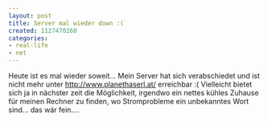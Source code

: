 ```yaml
---
layout: post
title: Server mal wieder down :(
created: 1127470260
categories:
- real-life
- net
---
```

Heute ist es mal wieder soweit... Mein Server hat sich verabschiedet und ist nicht mehr unter <a href="http://www.planethaserl.at/">http://www.planethaserl.at/</a> erreichbar :(
Vielleicht bietet sich ja in nächster zeit die Möglichkeit, irgendwo ein nettes kühles Zuhause für meinen Rechner zu finden, wo Stromprobleme ein unbekanntes Wort sind... das wär fein....
